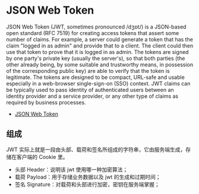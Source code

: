 # JSON Web Token

JSON Web Token (JWT, sometimes pronounced /dʒɒt/) is a JSON-based open standard (RFC 7519) for creating access tokens that assert some number of claims. 
For example, a server could generate a token that has the claim "logged in as admin" and provide that to a client. 
The client could then use that token to prove that it is logged in as admin. 
The tokens are signed by one party's private key (usually the server's), so that both parties 
(the other already being, by some suitable and trustworthy means, in possession of the corresponding public key) are able to verify that the token is legitimate.
The tokens are designed to be compact, URL-safe and usable especially in a web-browser single-sign-on (SSO) context.
JWT claims can be typically used to pass identity of authenticated users between an identity provider and a service provider, 
or any other type of claims as required by business processes.

- [JSON Web Token](https://en.wikipedia.org/wiki/JSON_Web_Token)

## 组成

JWT 实际上就是一段由头部、载荷和签名所组成的字符串，它由服务端生成，存储在客户端的 Cookie 里。

- 头部 Header：说明该 jwt 使用哪一种加密算法；
- 载荷 Payload：用于存储业务数据以及 jwt 的生成和过期时间；
- 签名 Signature：对载荷和头部进行加密，密钥在服务端掌握；
